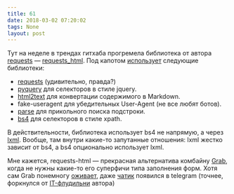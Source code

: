 ```yaml
---
title: 61
date: 2018-03-02 07:20:02
tags: None
layout: post
---
```


Тут на неделе в трендах гитхаба прогремела библиотека от автора [requests](https://github.com/requests/requests) — [requests_html](https://github.com/kennethreitz/requests-html). Под капотом [использует](https://github.com/kennethreitz/requests-html/blob/master/setup.py#L24) следующие библиотеки:

+ [requests](https://github.com/requests/requests) (удивительно, правда?)
+ [pyquery](https://github.com/gawel/pyquery/) для селекторов в стиле jquery.
+ [html2text](https://github.com/Alir3z4/html2text/) для конвертации содержимого в Markdown.
+ fake-useragent для убедительных User-Agent (не все любят ботов).
+ [parse](https://github.com/r1chardj0n3s/parse) для прикольного поиска подстроки.
+ [bs4](https://www.crummy.com/software/BeautifulSoup/bs4/doc/) для селекторов в стиле xpath.

В действительности, библиотека использует bs4 не напрямую, а через [lxml](http://lxml.de/). Вообще, там внутри какие-то запутанные отношения: lxml жестко зависит от bs4, а bs4 опционально использует lxml.

Мне кажется, requests-html — прекрасная альтернатива комбайну [Grab](http://grablib.org/ru/latest/), когда не нужны какие-то его суперфичи типа заполнения форм. Хотя сам Grab понемногу [оживает](https://github.com/lorien/grab/graphs/commit-activity), даже [чатик](https://t.me/grab_framework) появился в telegram (точнее, форкнулся от [IT-флудильни](https://t.me/itforge) автора)
